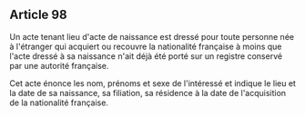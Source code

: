 Article 98
----
Un acte tenant lieu d'acte de naissance est dressé pour toute personne née à
l'étranger qui acquiert ou recouvre la nationalité française à moins que l'acte
dressé à sa naissance n'ait déjà été porté sur un registre conservé par une
autorité française.

Cet acte énonce les nom, prénoms et sexe de l'intéressé et indique le lieu et la
date de sa naissance, sa filiation, sa résidence à la date de l'acquisition de
la nationalité française.
